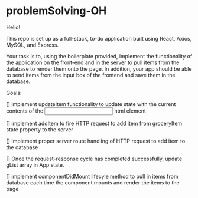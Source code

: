 # problemSolving-OH

Hello!

This repo is set up as a full-stack, to-do application built using React, Axios, MySQL, and Express.

Your task is to, using the boilerplate provided, implement the functionality of the application on the front-end and in the server to pull items from the database to render them onto the page. In addition, your app should be able to send items from the input box of the frontend and save them in the database.

Goals:

[] implement updateItem functionality to update state with the current contents of the <input> html element

[] implement addItem to fire HTTP request to add item from groceryItem state property to the server

[] Implement proper server route handling of HTTP request to add item to the database

[] Once the request-response cycle has completed successfully, update gList array in App state.

[] implement componentDidMount lifecyle method to pull in items from database each time the <App/> component mounts and render the items to the page
